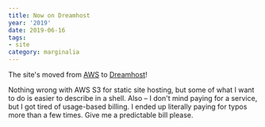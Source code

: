 ```yaml
---
title: Now on Dreamhost
year: '2019'
date: 2019-06-16
tags:
- site
category: marginalia
---
```


The site's moved from [AWS][] to [Dreamhost][]!

[AWS]: https://aws.amazon.com
[Dreamhost]: https://dreamhost.com
<!--more-->

Nothing wrong with AWS S3 for static site hosting, but some of what I want to do
is easier to describe in a shell. Also – I don't mind paying for a service, but
I got tired of usage-based billing. I ended up literally paying for typos more
than a few times. Give me a predictable bill please.
